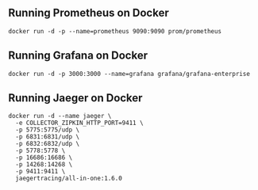 ## Running Prometheus on Docker
```
docker run -d -p --name=prometheus 9090:9090 prom/prometheus
```
## Running Grafana on Docker
```
docker run -d -p 3000:3000 --name=grafana grafana/grafana-enterprise
```

## Running Jaeger on Docker
```
docker run -d --name jaeger \
  -e COLLECTOR_ZIPKIN_HTTP_PORT=9411 \
  -p 5775:5775/udp \
  -p 6831:6831/udp \
  -p 6832:6832/udp \
  -p 5778:5778 \
  -p 16686:16686 \
  -p 14268:14268 \
  -p 9411:9411 \
  jaegertracing/all-in-one:1.6.0

```
